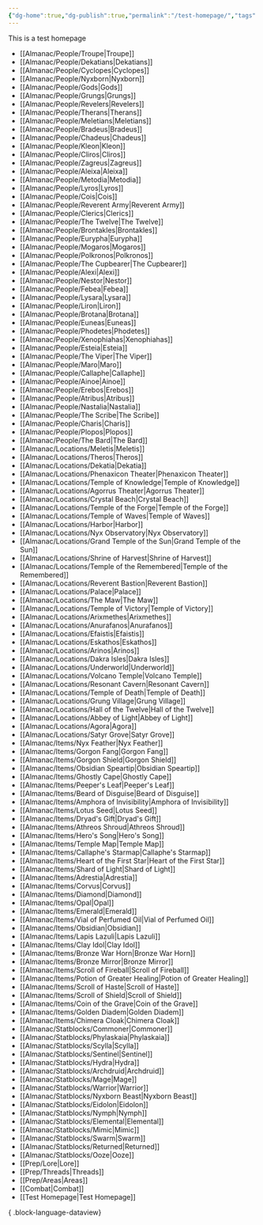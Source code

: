 ```yaml
---
{"dg-home":true,"dg-publish":true,"permalink":"/test-homepage/","tags":["gardenEntry"],"dgPassFrontmatter":true}
---
```


This is a test homepage
- [[Almanac/People/Troupe\|Troupe]]
- [[Almanac/People/Dekatians\|Dekatians]]
- [[Almanac/People/Cyclopes\|Cyclopes]]
- [[Almanac/People/Nyxborn\|Nyxborn]]
- [[Almanac/People/Gods\|Gods]]
- [[Almanac/People/Grungs\|Grungs]]
- [[Almanac/People/Revelers\|Revelers]]
- [[Almanac/People/Therans\|Therans]]
- [[Almanac/People/Meletians\|Meletians]]
- [[Almanac/People/Bradeus\|Bradeus]]
- [[Almanac/People/Chadeus\|Chadeus]]
- [[Almanac/People/Kleon\|Kleon]]
- [[Almanac/People/Cliros\|Cliros]]
- [[Almanac/People/Zagreus\|Zagreus]]
- [[Almanac/People/Aleixa\|Aleixa]]
- [[Almanac/People/Metodia\|Metodia]]
- [[Almanac/People/Lyros\|Lyros]]
- [[Almanac/People/Cois\|Cois]]
- [[Almanac/People/Reverent Army\|Reverent Army]]
- [[Almanac/People/Clerics\|Clerics]]
- [[Almanac/People/The Twelve\|The Twelve]]
- [[Almanac/People/Brontakles\|Brontakles]]
- [[Almanac/People/Eurypha\|Eurypha]]
- [[Almanac/People/Mogaros\|Mogaros]]
- [[Almanac/People/Polkronos\|Polkronos]]
- [[Almanac/People/The Cupbearer\|The Cupbearer]]
- [[Almanac/People/Alexi\|Alexi]]
- [[Almanac/People/Nestor\|Nestor]]
- [[Almanac/People/Febea\|Febea]]
- [[Almanac/People/Lysara\|Lysara]]
- [[Almanac/People/Liron\|Liron]]
- [[Almanac/People/Brotana\|Brotana]]
- [[Almanac/People/Euneas\|Euneas]]
- [[Almanac/People/Phodetes\|Phodetes]]
- [[Almanac/People/Xenophiahas\|Xenophiahas]]
- [[Almanac/People/Esteia\|Esteia]]
- [[Almanac/People/The Viper\|The Viper]]
- [[Almanac/People/Maro\|Maro]]
- [[Almanac/People/Callaphe\|Callaphe]]
- [[Almanac/People/Ainoe\|Ainoe]]
- [[Almanac/People/Erebos\|Erebos]]
- [[Almanac/People/Atribus\|Atribus]]
- [[Almanac/People/Nastalia\|Nastalia]]
- [[Almanac/People/The Scribe\|The Scribe]]
- [[Almanac/People/Charis\|Charis]]
- [[Almanac/People/Plopos\|Plopos]]
- [[Almanac/People/The Bard\|The Bard]]
- [[Almanac/Locations/Meletis\|Meletis]]
- [[Almanac/Locations/Theros\|Theros]]
- [[Almanac/Locations/Dekatia\|Dekatia]]
- [[Almanac/Locations/Phenaxicon Theater\|Phenaxicon Theater]]
- [[Almanac/Locations/Temple of Knowledge\|Temple of Knowledge]]
- [[Almanac/Locations/Agorrus Theater\|Agorrus Theater]]
- [[Almanac/Locations/Crystal Beach\|Crystal Beach]]
- [[Almanac/Locations/Temple of the Forge\|Temple of the Forge]]
- [[Almanac/Locations/Temple of Waves\|Temple of Waves]]
- [[Almanac/Locations/Harbor\|Harbor]]
- [[Almanac/Locations/Nyx Observatory\|Nyx Observatory]]
- [[Almanac/Locations/Grand Temple of the Sun\|Grand Temple of the Sun]]
- [[Almanac/Locations/Shrine of Harvest\|Shrine of Harvest]]
- [[Almanac/Locations/Temple of the Remembered\|Temple of the Remembered]]
- [[Almanac/Locations/Reverent Bastion\|Reverent Bastion]]
- [[Almanac/Locations/Palace\|Palace]]
- [[Almanac/Locations/The Maw\|The Maw]]
- [[Almanac/Locations/Temple of Victory\|Temple of Victory]]
- [[Almanac/Locations/Arixmethes\|Arixmethes]]
- [[Almanac/Locations/Anurafanos\|Anurafanos]]
- [[Almanac/Locations/Efaistis\|Efaistis]]
- [[Almanac/Locations/Eskathos\|Eskathos]]
- [[Almanac/Locations/Arinos\|Arinos]]
- [[Almanac/Locations/Dakra Isles\|Dakra Isles]]
- [[Almanac/Locations/Underworld\|Underworld]]
- [[Almanac/Locations/Volcano Temple\|Volcano Temple]]
- [[Almanac/Locations/Resonant Cavern\|Resonant Cavern]]
- [[Almanac/Locations/Temple of Death\|Temple of Death]]
- [[Almanac/Locations/Grung Village\|Grung Village]]
- [[Almanac/Locations/Hall of the Twelve\|Hall of the Twelve]]
- [[Almanac/Locations/Abbey of Light\|Abbey of Light]]
- [[Almanac/Locations/Agora\|Agora]]
- [[Almanac/Locations/Satyr Grove\|Satyr Grove]]
- [[Almanac/Items/Nyx Feather\|Nyx Feather]]
- [[Almanac/Items/Gorgon Fang\|Gorgon Fang]]
- [[Almanac/Items/Gorgon Shield\|Gorgon Shield]]
- [[Almanac/Items/Obsidian Speartip\|Obsidian Speartip]]
- [[Almanac/Items/Ghostly Cape\|Ghostly Cape]]
- [[Almanac/Items/Peeper's Leaf\|Peeper's Leaf]]
- [[Almanac/Items/Beard of Disguise\|Beard of Disguise]]
- [[Almanac/Items/Amphora of Invisibility\|Amphora of Invisibility]]
- [[Almanac/Items/Lotus Seed\|Lotus Seed]]
- [[Almanac/Items/Dryad's Gift\|Dryad's Gift]]
- [[Almanac/Items/Athreos Shroud\|Athreos Shroud]]
- [[Almanac/Items/Hero's Song\|Hero's Song]]
- [[Almanac/Items/Temple Map\|Temple Map]]
- [[Almanac/Items/Callaphe's Starmap\|Callaphe's Starmap]]
- [[Almanac/Items/Heart of the First Star\|Heart of the First Star]]
- [[Almanac/Items/Shard of Light\|Shard of Light]]
- [[Almanac/Items/Adrestia\|Adrestia]]
- [[Almanac/Items/Corvus\|Corvus]]
- [[Almanac/Items/Diamond\|Diamond]]
- [[Almanac/Items/Opal\|Opal]]
- [[Almanac/Items/Emerald\|Emerald]]
- [[Almanac/Items/Vial of Perfumed Oil\|Vial of Perfumed Oil]]
- [[Almanac/Items/Obsidian\|Obsidian]]
- [[Almanac/Items/Lapis Lazuli\|Lapis Lazuli]]
- [[Almanac/Items/Clay Idol\|Clay Idol]]
- [[Almanac/Items/Bronze War Horn\|Bronze War Horn]]
- [[Almanac/Items/Bronze Mirror\|Bronze Mirror]]
- [[Almanac/Items/Scroll of Fireball\|Scroll of Fireball]]
- [[Almanac/Items/Potion of Greater Healing\|Potion of Greater Healing]]
- [[Almanac/Items/Scroll of Haste\|Scroll of Haste]]
- [[Almanac/Items/Scroll of Shield\|Scroll of Shield]]
- [[Almanac/Items/Coin of the Grave\|Coin of the Grave]]
- [[Almanac/Items/Golden Diadem\|Golden Diadem]]
- [[Almanac/Items/Chimera Cloak\|Chimera Cloak]]
- [[Almanac/Statblocks/Commoner\|Commoner]]
- [[Almanac/Statblocks/Phylaskaia\|Phylaskaia]]
- [[Almanac/Statblocks/Scylla\|Scylla]]
- [[Almanac/Statblocks/Sentinel\|Sentinel]]
- [[Almanac/Statblocks/Hydra\|Hydra]]
- [[Almanac/Statblocks/Archdruid\|Archdruid]]
- [[Almanac/Statblocks/Mage\|Mage]]
- [[Almanac/Statblocks/Warrior\|Warrior]]
- [[Almanac/Statblocks/Nyxborn Beast\|Nyxborn Beast]]
- [[Almanac/Statblocks/Eidolon\|Eidolon]]
- [[Almanac/Statblocks/Nymph\|Nymph]]
- [[Almanac/Statblocks/Elemental\|Elemental]]
- [[Almanac/Statblocks/Mimic\|Mimic]]
- [[Almanac/Statblocks/Swarm\|Swarm]]
- [[Almanac/Statblocks/Returned\|Returned]]
- [[Almanac/Statblocks/Ooze\|Ooze]]
- [[Prep/Lore\|Lore]]
- [[Prep/Threads\|Threads]]
- [[Prep/Areas\|Areas]]
- [[Combat\|Combat]]
- [[Test Homepage\|Test Homepage]]

{ .block-language-dataview}